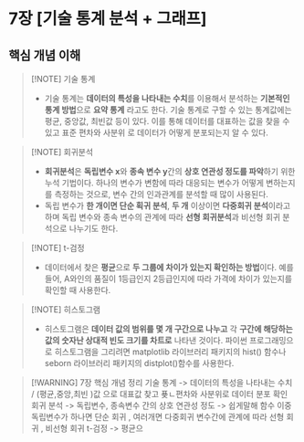 # 7장 \[기술 통계 분석 + 그래프] 
## 핵심 개념 이해 
>[!NOTE] 기술 통계 
> - 기술 통계는 **데이터의 특성을 나타내는 수치**를 이용해서 분석하는 **기본적인 통계 방법**으로 **요약 통계** 라고도  한다. 기술 통계로 구할 수 있는 통계값에는 평균, 중앙값, 최빈값 등이 있다. 이를 통해  데이터를 대표하는 값을 찾을 수 있고 표준 편차와 사분위 로 데이터가 어떻게 분포되는지 알 수 있다. 

>[!NOTE] 회귀분석
> - **회귀분석**은 **독립변수 x**와 **종속 변수 y**간의 **상호 연관성 정도를 파악**하기 위한 누석 기법이다. 하나의 변수가 변함에 따라 대응되는 변수가 어떻게 변하는지를 측정하는 것으로, 변수 간의 인과관계를 분석할 때 많이 사용된다. 
> - 독립 변수가 **한 개이면 단순 획귀 분석**,   **두 개** 이상이면 **다중회귀 분석**이라고 하며 독립 변수와 종속 변수의 관계에 따라 **선형 회귀분석**과 비선형 회귀 분석으로 나누기도 한다. 

>[!NOTE] t-검정 
> - 데이터에서 찾은 **평균**으로 **두 그룹에 차이가 있는지 확인하는 방법**이다. 예를 들어, A와인의 품질이 1등급인지 2등급인지에 따라 가격에 차이가 있는지를 확인할 때 사용한다. 

 >[!NOTE] 히스토그램 
 > - 히스토그램은 **데이터 값의 범위를  몇 개 구간으로 나누고** 각 **구간에 해당하는 값의 숫자난 상대적 빈도 크기를 차트로** 나타낸 것이다. 파이썬 프로그래밍으로 히스토그램을 그리려면 matplotlib 라이브러리 패키지의 hist() 함수나 seborn 라이브러리 패키지의 distplot()함수를 사용한다. 
 
 >[!WARNING] 7장 핵심 개념 정리 
 > 기술 통계 -> 데이터의 특성을 나타내는 수치  /  (평균,중앙,최빈 )값 으로 대표값 찾고 푲ㄴ편차와 사분위로 데이터 분포 확인 
 > 회귀 분석  -> 독립변수, 종속변수 간의 상호 연관성 정도 -> 쉽게말해 함수 이중 독립변수가 하나면 단순 회귀 , 여러개면 다중회귀  변수간에 관계에 따라 선형 회귀 , 비선형 회귀 
 > t-검정 -> 평균으